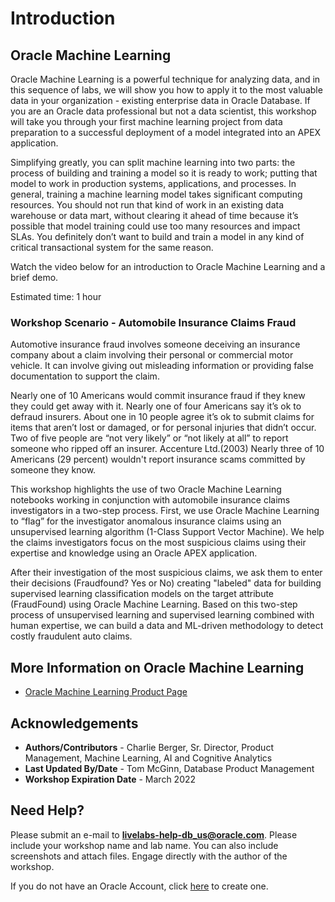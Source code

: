 # Introduction

## Oracle Machine Learning ##

Oracle Machine Learning is a powerful technique for analyzing data, and in this sequence of labs, we will show you how to apply it to the most valuable data in your organization - existing enterprise data in Oracle Database. If you are an Oracle data professional but not a data scientist, this workshop will take you through your first machine learning project from data preparation to a successful deployment of a model integrated into an APEX application.

Simplifying greatly, you can split machine learning into two parts: the process of building and training a model so it is ready to work; putting that model to work in production systems, applications, and processes. In general, training a machine learning model takes significant computing resources. You should not run that kind of work in an existing data warehouse or data mart, without clearing it ahead of time because it’s possible that model training could use too many resources and impact SLAs. You definitely don’t want to build and train a model in any kind of critical transactional system for the same reason.

Watch the video below for an introduction to Oracle Machine Learning and a brief demo.

[](youtube:MMfgcD3sC9I)

Estimated time: 1 hour

### Workshop Scenario - Automobile Insurance Claims Fraud

Automotive insurance fraud involves someone deceiving an insurance company about a claim involving their personal or commercial motor vehicle. It can involve giving out misleading information or providing false documentation to support the claim.

Nearly one of 10 Americans would commit insurance fraud if they knew they could get away with it. Nearly one of four Americans say it’s ok to defraud insurers. About one in 10 people agree it’s ok to submit claims for items that aren’t lost or damaged, or for personal injuries that didn’t occur. Two of five people are “not very likely” or “not likely at all” to report someone who ripped off an insurer. Accenture Ltd.(2003) Nearly three of 10 Americans (29 percent) wouldn't report insurance scams committed by someone they know.

This workshop highlights the use of two Oracle Machine Learning notebooks working in conjunction with automobile insurance claims investigators in a two-step process.  First, we use Oracle Machine Learning to “flag” for the investigator anomalous insurance claims using an unsupervised learning algorithm (1-Class Support Vector Machine). We help the claims investigators focus on the most suspicious claims using their expertise and knowledge using an Oracle APEX application.   

After their investigation of the most suspicious claims, we ask them to enter their decisions (Fraudfound?  Yes or No) creating "labeled" data for building supervised learning classification models on the target attribute (FraudFound) using Oracle Machine Learning.  Based on this two-step process of unsupervised learning and supervised learning combined with human expertise, we can build a data and ML-driven methodology to detect costly fraudulent auto claims.

## More Information on Oracle Machine Learning

* [Oracle Machine Learning Product Page](https://www.oracle.com/database/technologies/datawarehouse-bigdata/machine-learning.html)

## Acknowledgements

- **Authors/Contributors** - Charlie Berger, Sr. Director, Product Management, Machine Learning, AI and Cognitive Analytics
- **Last Updated By/Date** - Tom McGinn, Database Product Management
- **Workshop Expiration Date** - March 2022

## Need Help?
Please submit an e-mail to **livelabs-help-db_us@oracle.com**. Please include your workshop name and lab name.  You can also include screenshots and attach files.  Engage directly with the author of the workshop.

If you do not have an Oracle Account, click [here](https://profile.oracle.com/myprofile/account/create-account.jspx) to create one.
